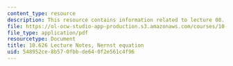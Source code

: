 ```yaml
---
content_type: resource
description: This resource contains information related to lecture 08.
file: https://ol-ocw-studio-app-production.s3.amazonaws.com/courses/10-626-electrochemical-energy-systems-spring-2014/548952ce8b570fbbde640f2e561c4f96_MIT10_626S14_S11lec08.pdf
file_type: application/pdf
resourcetype: Document
title: 10.626 Lecture Notes, Nernst equation
uid: 548952ce-8b57-0fbb-de64-0f2e561c4f96
---
```

